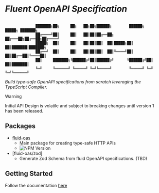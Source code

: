 # _Fluent OpenAPI Specification_

```

              ███████╗██╗     ██╗   ██╗██╗██████╗        ██████╗  █████╗ ███████╗
              ██╔════╝██║     ██║   ██║██║██╔══██╗      ██╔═══██╗██╔══██╗██╔════╝
              █████╗  ██║     ██║   ██║██║██║  ██║█████╗██║   ██║███████║███████╗
              ██╔══╝  ██║     ██║   ██║██║██║  ██║╚════╝██║   ██║██╔══██║╚════██║
              ██║     ███████╗╚██████╔╝██║██████╔╝      ╚██████╔╝██║  ██║███████║
              ╚═╝     ╚══════╝ ╚═════╝ ╚═╝╚═════╝        ╚═════╝ ╚═╝  ╚═╝╚══════╝

```

_Build type-safe OpenAPI specifications from scratch leveraging the TypeScript Compiler._

> [!WARNING]  
> Initial API Design is volatile and subject to breaking changes until version 1 has been released.

## Packages

- [fluid-oas](https://www.npmjs.com/package/fluid-oas)
  - Main package for creating type-safe HTTP APIs 
  - ![NPM Version](https://img.shields.io/npm/v/fluid-oas)
- [fluid-oas/zod]
  - Generate Zod Schema from fluid OpenAPI specifications. (TBD)

## Getting Started

Follow the documentation [here](https://stoneliucs.github.io/fluid-oas/)
